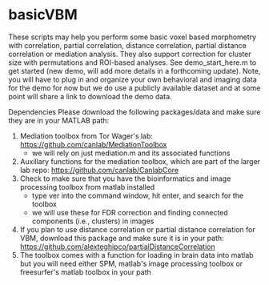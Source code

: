 # basicVBM
These scripts may help you perform some basic voxel based morphometry with correlation, partial correlation, distance correlation, partial distance correlation or mediation analysis. They also support correction for cluster size with permutations and ROI-based analyses. See demo_start_here.m to get started (new demo, will add more details in a forthcoming update). Note, you will have to plug in and organize your own behavioral and imaging data for the demo for now but we do use a publicly available dataset and at some point will share a link to download the demo data.

Dependencies
Please download the following packages/data and make sure they are in your MATLAB path: 
  
  1. Mediation toolbox from Tor Wager's lab: https://github.com/canlab/MediationToolbox
      * we will rely on just  mediation.m and its associated functions
  2. Auxillary functions for the mediation toolbox, which are part of the larger lab repo: https://github.com/canlab/CanlabCore
  3. Check to make sure that you have the bioinformatics and image processing toolbox from matlab installed
     * type ver into the command window, hit enter, and search for the toolbox
     * we will use these for FDR correction and finding connected components (i.e., clusters) in images
  4. If you plan to use distance correlation or partial distance correlation for VBM, download this package and make sure it is in your path: https://github.com/alexteghipco/partialDistanceCorrelation
  5. The toolbox comes with a function for loading in brain data into matlab but you will need either SPM, matlab's image processing toolbox or freesurfer's matlab toolbox in your path




